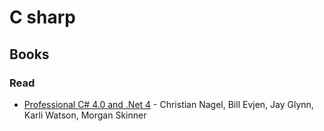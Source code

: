 # C sharp

## Books

### Read

- [Professional C# 4.0 and .Net 4](https://www.goodreads.com/book/show/7183307-professional-c-4-0-and-net-4) -  Christian Nagel, Bill Evjen, Jay Glynn, Karli Watson, Morgan Skinner

